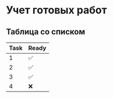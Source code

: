 # Учет готовых работ

## Таблица со списком


| Task | Ready          |
| ------- | ------------------ |
| 1   | :white_check_mark: |
| 2   | :white_check_mark: |
| 3   | :white_check_mark: |
| 4   | :x:                |

